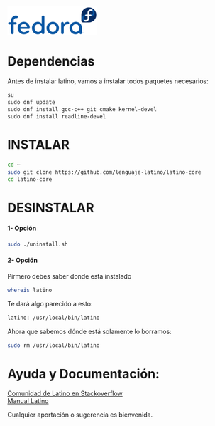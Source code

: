 <img width="40%" src ="https://raw.githubusercontent.com/MelvinG24/Latino/master/.readme/imgs/fedora.svg" />

# Dependencias
Antes de instalar latino, vamos a instalar todos paquetes necesarios:
```
su
sudo dnf update
sudo dnf install gcc-c++ git cmake kernel-devel
sudo dnf install readline-devel
```

# INSTALAR
```bash
cd ~
sudo git clone https://github.com/lenguaje-latino/latino-core
cd latino-core
```

# DESINSTALAR
#### 1- Opción
```bash
sudo ./uninstall.sh
```

#### 2- Opción
Pirmero debes saber donde esta instalado

 ```bash
 whereis latino
 ```

 Te dará algo parecido a esto:
 ```bash
 latino: /usr/local/bin/latino
 ```
 
 Ahora que sabemos dónde está solamente lo borramos:
 ```bash
 sudo rm /usr/local/bin/latino
 ```

# Ayuda y Documentación:
[Comunidad de Latino en Stackoverflow](https://es.stackoverflow.com/questions/tagged/latino)<br/>
[Manual Latino](http://manual.lenguaje-latino.org/)

Cualquier aportación o sugerencia es bienvenida.